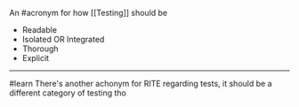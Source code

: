 An #acronym for how [[Testing]] should be

- Readable
- Isolated OR Integrated
- Thorough
- Explicit

---

#learn There's another achonym for RITE regarding tests, it should be a different category of testing tho
